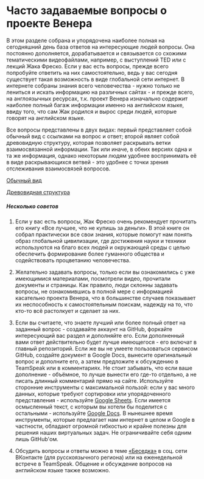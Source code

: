 # Часто задаваемые вопросы о проекте Венера

В этом разделе собрана и упорядочена наиболее полная на сегодняшний день база ответов на интересующие людей вопросы. Она постоянно дополняется, дорабатывается и связывается со схожими тематическими видеофайлами, например, с выступлений TED или с лекций Жака Фреско. Если у вас есть вопросы, прежде всего попробуйте ответить на них самостоятельно, ведь у вас сегодня существует такая возможность в виде глобальной сети интернет. В интернете собраны знания всего человечества - нужно только не лениться и искать информацию на различных сайтах - и прежде всего, на англоязычных ресурсах, т.к. проект Венера изначально содержит наиболее полный багаж информации именно на английском языке, ввиду того, что сам Жак родился и вырос среди людей, которые говорят на английском языке.

Все вопросы представлены в двух видах: первый представляет собой обычный вид с ссылками на вопрос и ответ; второй являет собой древовидную структуру, которая позволяет раскрывать ветки взаимосвязанной информации. Так или иначе, в обеих версиях одна и та же информация, однако некоторым людям удобнее воспринимать её в виде раскрывающихся ветвей - это удобнее с точки зрения отслеживания взаимосвязей вопросов.

<a href="javascript:void(0)" class="btn-big-center" id="q_v1" target="_blank">Обычный вид</a>

<a href="javascript:void(0)" class="btn-big-center" id="q_v2" target="_blank">Древовидная структура</a>

##### Несколько советов

1. Если у вас есть вопросы, Жак Фреско очень рекомендует прочитать его книгу «Все лучшее, что не купишь за деньги». В этой книге он собрал практически все свои знания, которые помогут нам понять образ глобальной цивилизации, где достижения науки и техники используются на благо всех людей и окружающей среды с целью обеспечить формирование более гуманного общества и содействовать процветанию человечества.

2. Желательно задавать вопросы, только если вы ознакомились с уже имеющимися материалами, посмотрели видео, прочитали документы и страницы. Как правило, люди склонны задавать вопросы, не ознакомившись в полной мере с информацией касательно проекта Венера, что в большинстве случаев показывает их неспособность к самостоятельным поискам, надежду на то, что кто-то всё растолкует и сделает за них.

3. Если вы считаете, что знаете лучший или более полный ответ на заданный вопрос - создавайте аккаунт на GitHub, форкайте интересующий вас раздел и дополняйте его. Если дополненный вами ответ действительно будет лучше имеющегося - его включат в главный репозиторий. Если же вы не умеете пользоваться сервисом GitHub, создайте документ в Google Docs, вынесите оригинальный вопрос и дополните его, а затем предложите к обсуждению в TeamSpeak или в комментариях. Не стоит забывать, что если ваше дополнение - объёмное, то лучше вынести его где-то отдельно, а не писать длинный комментарий прямо на сайте. Используйте сторонние инструменты с максимальной пользой: если у вас много данных, которые требуют сортировки или упорядоченного представления - используйте [Google Sheets](https://docs.google.com/spreadsheets/). Если имеется осмысленный текст, с которым вы хотели бы поделится с остальными - используйте [Google Docs](https://www.google.ru/intl/ru/docs/about/). В нынешнее время инструменты, которые предлагает нам интернет в целом и Google в частности, обладают огромной гибкостью и крайне полезны для решения наших виртуальных задач. Не ограничивайте себя одним лишь GitHub'ом.

4. Обсудить вопросы и ответы можно в теме [«Беседка»](https://vk.com/topic-28542288_30480782) в соц. сети ВКонтакте (для русскоязычного региона) или на еженедельной встрече в TeamSpeak. Общение и обсуждение вопросов на английском языке также возможно.
